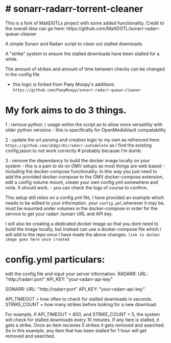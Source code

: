 <h1> # sonarr-radarr-torrent-cleaner </h1>
This is a fork of MattDGTLs project with some added functionality. Credit to the overall idea can go here: https://github.com/MattDGTL/sonarr-radarr-queue-cleaner

A simple Sonarr and Radarr script to clean out stalled downloads.

A "strike" system to ensure the stalled downloads have been stalled for a while.

The amount of strikes and amount of time between checks can be changed in the config file.
 - this logic is forked from Paey Moopy's additions ```https://github.com/PaeyMoopy/sonarr-radarr-queue-cleaner```

<h1>My fork aims to do 3 things.</h1>

1 : remove python ``|`` usage within the script as to allow more versatility with older python versions - this is specifically for OpenMediaVault compatability

2 : update the url parsing and creation logic to my own as refrenced here: ```https://github.com/iEdgir01/radarr-autodelete``` as I find the existing config.jason to not work correctly  # probably because I'm dumb.

3 : remove the dependancy to build the docker image locally on your system - this is a pain to do on OMV setups as most things are web based - including the docker-compose functionality. In this way you just need to add the provided docker-compose to the OMV docker-compose extension, edit a config volume mount, create your own config.yml somewhere and voila. It should work. - you can check the logs of course to confirm.

This setup still relies  on a config.yml file, I have provided an example which needs to be edited to your information.
your ``config.yml``,wherever it may be,  must be mounted under volumes in the docker-compose in order for the service to get your radarr /sonarr URL and API key.

I will also be creating a dedicated docker image so that you dont need to build the image locally, but instead can use a docker-compose file which i will add to the repo once I have made the above changes.
``link to docker image goes here once created``

<h1>config.yml particulars:</h1>
<b></b>edit the config file and input your server information.</b>
RADARR:
  URL: "http://radarr:port"
  API_KEY: "your-radarr-api-key"

SONARR:
  URL: "http://radarr:port"
  API_KEY: "your-radarr-api-key"

API_TIMEOUT = how often to check for stalled downloads in seconds.
STRIKE_COUNT = how many strikes before looking for a new download.

For example, if API_TIMEOUT = 600, and STRIKE_COUNT = 5, the system will check for stalled downloads every 10 minutes. If any item is stalled, it gets a strike. Once an item recieves 5 strikes it gets removed and searched.
So in this example, any item that has been stalled for 1 hour will get removed and searched.
